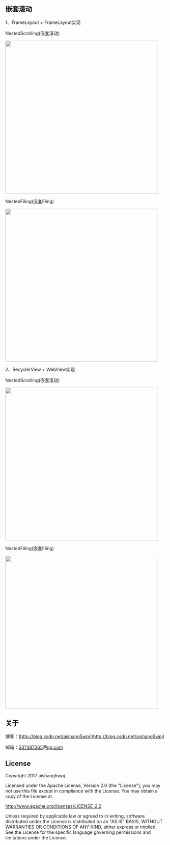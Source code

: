 嵌套滚动
--

1、FrameLayout + FrameLayout实现

NestedScrolling(嵌套滚动)

<img src='nestscrollingframelayout/screenshot/01.gif' height='480px'/>

NestedFiling(嵌套Fling)

<img src='nestscrollingframelayout/screenshot/02.gif' height='480px'/>

2、RecyclerView + WebView实现

NestedScrolling(嵌套滚动)

<img src='nestedscrollingrecyclerview/screenshot/01.gif' height='480px'/>

NestedFiling(嵌套Fling)

<img src='nestedscrollingrecyclerview/screenshot/02.gif' height='480px'/>

关于
--

博客：[http://blog.csdn.net/aishang5wpj](http://blog.csdn.net/aishang5wpj)

邮箱：337487365@qq.com

License
--
Copyright 2017 aishang5wpj

Licensed under the Apache License, Version 2.0 (the "License"); you may not use this file except in compliance with the License. You may obtain a copy of the License at

http://www.apache.org/licenses/LICENSE-2.0

Unless required by applicable law or agreed to in writing, software distributed under the License is distributed on an "AS IS" BASIS, WITHOUT WARRANTIES OR CONDITIONS OF ANY KIND, either express or implied. See the License for the specific language governing permissions and limitations under the License.

